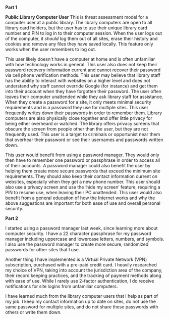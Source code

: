 **Part 1**

**Public Library Computer User**
This is threat assessment model for a computer user at a public library.  The library computers are open to all library card holders, but the user has to use their unique library card number and PIN to log in to their computer session.  When the user logs out of the computer, it *should* log them out of all sites, erase their history and cookies and remove any files they have saved locally.  This feature only works when the user remembers to log out. 

This user likely doesn't have a computer at home and is often unfamiliar with how technology works in general. This user also does not keep their password recovery information current and cannot recover their password via cell phone verification methods. This user may believe that library staff has the ability to interact with websites on a higher level and does not understand why staff cannot override Google (for instance) and get them into their account when they have forgotten their password. The user often leaves their computer unattended while they ask library staff for assistance.  When they create a password for a site, it only meets minimal security requirements and is a password they use for multiple sites. This user frequently writes down their passwords in order to remember them.  Library computers are also physically close together and offer little privacy for being either overheard or watched.  The library offers privacy screens that obscure the screen from people other than the user, but they are not frequently used.  This user is a target to criminals or opportunist near them that overhear their password or see their usernames and passwords written down.

This user would benefit from using a password manager.  They would only then have to remember one password or passphrase in order to access all of their accounts. A password manager could also benefit the user by helping them create more secure passwords that exceed the minimum site requirements. They should also keep their contact information current on websites, especially when they get a new phone number.  This user should also use a privacy screen and use the ‘hide my screen’ feature, requiring a PIN to resume use, when leaving their PC unattended.  This user would also benefit from a general education of how the Internet works and why the above suggestions are important for both ease of use and overall personal security.

**Part 2**

I started using a password manager last week, since learning more about computer security.  I have a 22 character passphrase for my password manager including uppercase and lowercase letters, numbers, and symbols.  I also use the password manager to create more secure, randomized passwords for other sites that I use.  

Another thing I have implemented is a Virtual Private Network (VPN) subscription, purchased with a pre-paid credit card. I heavily researched my choice of VPN, taking into account the jurisdiction area of the company, their record keeping practices, and the tracking of payment methods along with ease of use. While I rarely use 2-factor authentication, I do receive notifications for site logins from unfamiliar computers. 

I have learned much from the library computer users that I help as part of my job.  I keep my contact information up to date on sites, do not use the same password for multiple sites, and do not share these passwords with others or write them down. 
